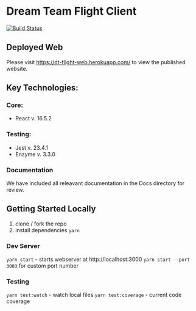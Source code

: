 # Dream Team Flight Client


[![Build Status](https://travis-ci.org/chill5018/FlightApp-web.svg?branch=master)](https://travis-ci.org/chill5018/FlightApp-web)

## Deployed Web

Please visit https://dt-flight-web.herokuapp.com/ to view the published website.

## Key Technologies:

### Core:
* React v. 16.5.2

### Testing:
* Jest v. 23.4.1
* Enzyme v. 3.3.0


### Documentation

We have included all releavant documentation in the Docs directory for review.

## Getting Started Locally
1. clone / fork the repo
2. install dependencies `yarn`

### Dev Server
`yarn start` - starts webserver at http://localhost:3000
`yarn start --port 3003` for custom port number

### Testing
`yarn test:watch` - watch local files
`yarn test:coverage` - current code coverage

